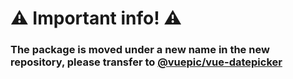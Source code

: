 # ⚠️ Important info! ⚠️

### The package is moved under a new name in the new repository, please transfer to [@vuepic/vue-datepicker](https://github.com/Vuepic/vue-datepicker)
